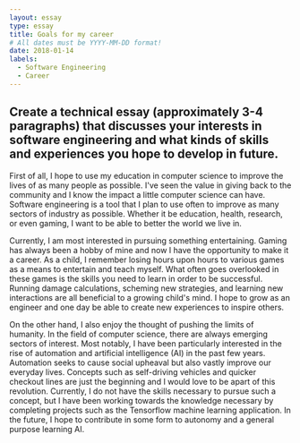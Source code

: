 ```yaml
---
layout: essay
type: essay
title: Goals for my career
# All dates must be YYYY-MM-DD format!
date: 2018-01-14
labels:
  - Software Engineering
  - Career
---
```


## Create a technical essay (approximately 3-4 paragraphs) that discusses your interests in software engineering and what kinds of skills and experiences you hope to develop in future.

First of all, I hope to use my education in computer science to improve the lives of as many people as possible. I've seen the value in giving back to the community and I know the impact a little computer science can have. Software engineering is a tool that I plan to use often to improve as many sectors of industry as possible. Whether it be education, health, research, or even gaming, I want to be able to better the world we live in.

Currently, I am most interested in pursuing something entertaining. Gaming has always been a hobby of mine and now I have the opportunity to make it a career. As a child, I remember losing hours upon hours to various games as a means to entertain and teach myself. What often goes overlooked in these games is the skills you need to learn in order to be successful. Running damage calculations, scheming new strategies, and learning new interactions are all beneficial to a growing child's mind. I hope to grow as an engineer and one day be able to create new experiences to inspire others.

On the other hand, I also enjoy the thought of pushing the limits of humanity. In the field of computer science, there are always emerging sectors of interest. Most notably, I have been particularly interested in the rise of automation and artificial intelligence (AI) in the past few years. Automation seeks to cause social upheaval but also vastly improve our everyday lives. Concepts such as self-driving vehicles and quicker checkout lines are just the beginning and I would love to be apart of this revolution. Currently, I do not have the skills necessary to pursue such a concept, but I have been working towards the knowledge necessary by completing projects such as the Tensorflow machine learning application. In the future, I hope to contribute in some form to autonomy and a general purpose learning AI.
